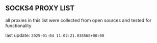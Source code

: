 ## SOCKS4 PROXY LIST

all proxies in this list were collected from open sources and tested for functionality

last update: `2025-01-04 11:02:21.038568+00:00`